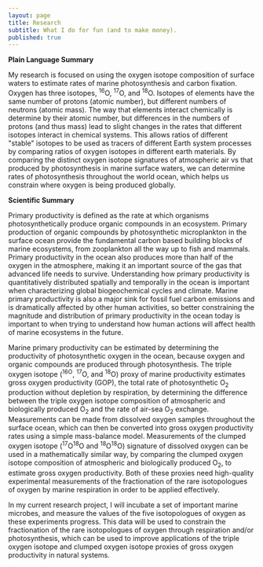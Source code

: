 ```yaml
---
layout: page
title: Research
subtitle: What I do for fun (and to make money).
published: true
---
```

**Plain Language Summary**

My research is focused on using the oxygen isotope composition of surface waters to estimate rates of marine photosynthesis and carbon fixation. Oxygen has three isotopes, <sup>16</sup>O, <sup>17</sup>O, and <sup>18</sup>O. Isotopes of elements have the same number of protons (atomic number), but different numbers of neutrons (atomic mass). The way that elements interact chemically is determine by their atomic number, but differences in the numbers of protons (and thus mass) lead to slight changes in the rates that different isotopes interact in chemical systems. This allows ratios of different "stable" isotopes to be used as tracers of different Earth system processes by comparing ratios of oxygen isotopes in different earth materials. By comparing the distinct oxygen isotope signatures of atmospheric air vs that produced by photosynthesis in marine surface waters, we can determine rates of photosynthesis throughout the world ocean, which helps us constrain where oxygen is being produced globally.


**Scientific Summary**

Primary productivity is defined as the rate at which organisms photosynthetically produce organic compounds in an ecosystem. Primary production of organic compounds by photosynthetic microplankton in the surface ocean provide the fundamental carbon based building blocks of marine ecosystems, from zooplankton all the way up to fish and mammals. Primary productivity in the ocean also produces more than half of the oxygen in the atmosphere, making it an important source of the gas that advanced life needs to survive. Understanding how primary productivity is quantitatively distributed spatially and temporally in the ocean is important when characterizing global biogeochemical cycles and climate. Marine primary productivity is also a major sink for fossil fuel carbon emissions and is dramatically affected by other human activities, so better constraining the magnitude and distribution of primary productivity in the ocean today is important to when trying to understand how human actions will affect health of marine ecosystems in the future.

Marine primary productivity can be estimated by determining the productivity of photosynthetic oxygen in the ocean, because oxygen and organic compounds are produced through photosynthesis. The triple oxygen isotope (<sup>16O</sup>, <sup>17</sup>O, and <sup>18</sup>O) proxy of marine productivity estimates gross oxygen productivity (GOP), the total rate of photosynthetic O<sub>2</sub> production without depletion by respiration, by determining the difference between the triple oxygen isotope composition of atmospheric and biologically produced O<sub>2</sub> and the rate of air-sea O<sub>2</sub> exchange. Measurements can be made from dissolved oxygen samples throughout the surface ocean, which can then be converted into gross oxygen productivity rates using a simple mass-balance model. Measurements of the clumped oxygen isotope (<sup>17</sup>O<sup>18</sup>O and <sup>18</sup>O<sup>18</sup>O) signature of dissolved oxygen can be used in a mathematically similar way, by comparing the clumped oxygen isotope composition of atmospheric and biologically produced O<sub>2</sub>, to estimate gross oxygen productivity. Both of these proxies need high-quality experimental measurements of the fractionation of the rare isotopologues of oxygen by marine respiration in order to be applied effectively.

In my current research project, I will incubate a set of important marine microbes, and measure the values of the five isotopologues of oxygen as these experiments progress. This data will be used to constrain the fractionation of the rare isotopologues of oxygen through respiration and/or photosynthesis, which can be used to improve applications of the triple oxygen isotope and clumped oxygen isotope proxies of gross oxygen productivity in natural systems.
